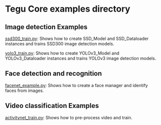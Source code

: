 # Tegu Core examples directory

## Image detection Examples
[ssd300_train.py](ssd300_train.py): Shows how to create SSD_Model and SSD_Dataloader instances and trains SSD300 image detection models.

[yolo3_train.py](yolo3_train.py): Shows how to create YOLOv3_Model and YOLOv3_Dataloader instances and trains YOLOv3 image detection models.

## Face detection and recognition
[facenet_example.py](facenet_example.py): Shows how to create a face manager and identify faces from images.

## Video classification Examples
[activitynet_train.py](activitynet_train.py): Shows how to pre-process video and train.
